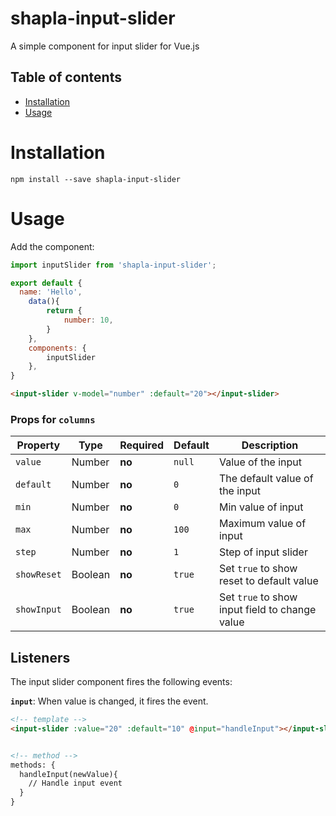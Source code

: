 # shapla-input-slider
A simple component for input slider for Vue.js

## Table of contents

- [Installation](#installation)
- [Usage](#usage)

# Installation

```
npm install --save shapla-input-slider
```

# Usage

Add the component:

```js
import inputSlider from 'shapla-input-slider';

export default {
  name: 'Hello',
	data(){
		return {
			number: 10,
		}
	},
	components: {
    	inputSlider
	},
}

```

```html
<input-slider v-model="number" :default="20"></input-slider>
```

### Props for `columns`
| Property      | Type     | Required  | Default    | Description 
|---------------|----------|-----------|------------|-------------------------------------------------
| `value`       | Number   | **no**    | `null`     | Value of the input
| `default`     | Number   | **no**    | `0`        | The default value of the input
| `min`         | Number   | **no**    | `0`        | Min value of input
| `max`         | Number   | **no**    | `100`      | Maximum value of input
| `step`        | Number   | **no**    | `1`        | Step of input slider
| `showReset`   | Boolean  | **no**    | `true`     | Set `true` to show reset to default value
| `showInput`   | Boolean  | **no**    | `true`     | Set `true` to show input field to change value

## Listeners
The input slider component fires the following events:

**`input`**: When value is changed, it fires the event.

```html
<!-- template -->
<input-slider :value="20" :default="10" @input="handleInput"></input-slider>


<!-- method -->
methods: {
  handleInput(newValue){
    // Handle input event
  }
}
```
